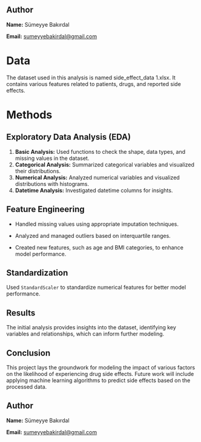 ## Author
**Name:** Sümeyye Bakırdal

**Email:** sumeyyebakirdal@gmail.com
# Data
The dataset used in this analysis is named side_effect_data 1.xlsx. It contains various features related to patients, drugs, and reported side effects.

# Methods
## Exploratory Data Analysis (EDA)
1. **Basic Analysis:** Used functions to check the shape, data types, and missing values in the dataset.
2. **Categorical Analysis:** Summarized categorical variables and visualized their distributions.
3. **Numerical Analysis:** Analyzed numerical variables and visualized distributions with histograms.
4. **Datetime Analysis:** Investigated datetime columns for insights.
## Feature Engineering
- Handled missing values using appropriate imputation techniques.
* Analyzed and managed outliers based on interquartile ranges.
+ Created new features, such as age and BMI categories, to enhance model performance.
## Standardization
Used `StandardScaler` to standardize numerical features for better model performance.

## Results
The initial analysis provides insights into the dataset, identifying key variables and relationships, which can inform further modeling.

## Conclusion
This project lays the groundwork for modeling the impact of various factors on the likelihood of experiencing drug side effects. Future work will include applying machine learning algorithms to predict side effects based on the processed data.

## Author
**Name:** Sümeyye Bakırdal

**Email:** sumeyyebakirdal@gmail.com
